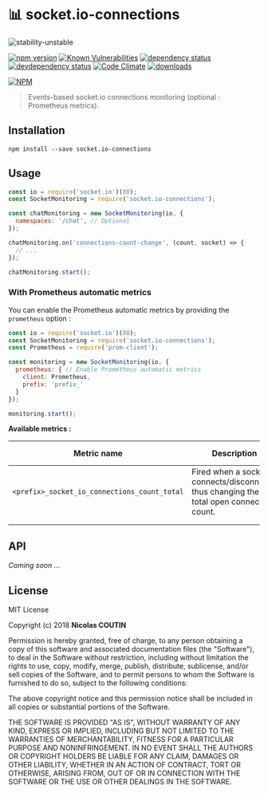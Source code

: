 # 📊 socket.io-connections

![stability-unstable](https://img.shields.io/badge/stability-unstable-yellow.svg)

[![npm version][version-badge]][version-url]
[![Known Vulnerabilities][vulnerabilities-badge]][vulnerabilities-url]
[![dependency status][dependency-badge]][dependency-url]
[![devdependency status][devdependency-badge]][devdependency-url]
[![Code Climate][maintainability-badge]][maintainability-url]
[![downloads][downloads-badge]][downloads-url]

[![NPM][npm-stats-badge]][npm-stats-url]

> Events-based socket.io connections monitoring (optional : Prometheus metrics).

## Installation

`npm install --save socket.io-connections`

## Usage

```javascript
const io = require('socket.io')(80);
const SocketMonitoring = require('socket.io-connections');

const chatMonitoring = new SocketMonitoring(io, {
  namespaces: '/chat', // Optional
});

chatMonitoring.on('connections-count-change', (count, socket) => {
  // ...
});

chatMonitoring.start();
```

### With Prometheus automatic metrics

You can enable the Prometheus automatic metrics by providing the `prometheus` option :

```javascript
const io = require('socket.io')(80);
const SocketMonitoring = require('socket.io-connections');
const Prometheus = require('prom-client');

const monitoring = new SocketMonitoring(io, {
  prometheus: { // Enable Prometheus automatic metrics
    client: Prometheus,
    prefix: 'prefix_'
  }
});

monitoring.start();
```

**Available metrics :**

| Metric name                                  | Description                                                                              | Associated event             |
|----------------------------------------------|------------------------------------------------------------------------------------------|------------------------------|
| `<prefix>_socket_io_connections_count_total` | Fired when a socket connects/disconnects, thus changing the total open connection count. | `'connections-count-change'` |
|                                              |                                                                                          |                              |
|                                              |                                                                                          |                              |

## API

*Coming soon ...*

## License

MIT License

Copyright (c) 2018 **Nicolas COUTIN**

Permission is hereby granted, free of charge, to any person obtaining a copy
of this software and associated documentation files (the "Software"), to deal
in the Software without restriction, including without limitation the rights
to use, copy, modify, merge, publish, distribute, sublicense, and/or sell
copies of the Software, and to permit persons to whom the Software is
furnished to do so, subject to the following conditions:

The above copyright notice and this permission notice shall be included in all
copies or substantial portions of the Software.

THE SOFTWARE IS PROVIDED "AS IS", WITHOUT WARRANTY OF ANY KIND, EXPRESS OR
IMPLIED, INCLUDING BUT NOT LIMITED TO THE WARRANTIES OF MERCHANTABILITY,
FITNESS FOR A PARTICULAR PURPOSE AND NONINFRINGEMENT. IN NO EVENT SHALL THE
AUTHORS OR COPYRIGHT HOLDERS BE LIABLE FOR ANY CLAIM, DAMAGES OR OTHER
LIABILITY, WHETHER IN AN ACTION OF CONTRACT, TORT OR OTHERWISE, ARISING FROM,
OUT OF OR IN CONNECTION WITH THE SOFTWARE OR THE USE OR OTHER DEALINGS IN THE
SOFTWARE.

[version-badge]: https://img.shields.io/npm/v/socket.io-connections.svg
[version-url]: https://www.npmjs.com/package/socket.io-connections
[vulnerabilities-badge]: https://snyk.io/test/npm/socket.io-connections/badge.svg
[vulnerabilities-url]: https://snyk.io/test/npm/socket.io-connections
[dependency-badge]: https://david-dm.org/ilshidur/socket.io-connections.svg
[dependency-url]: https://david-dm.org/ilshidur/socket.io-connections
[devdependency-badge]: https://david-dm.org/ilshidur/socket.io-connections/dev-status.svg
[devdependency-url]: https://david-dm.org/ilshidur/socket.io-connections#info=devDependencies
[maintainability-badge]: https://api.codeclimate.com/v1/badges/392fe7727ba401215c0d/maintainability
[maintainability-url]: https://codeclimate.com/github/Ilshidur/socket.io-connections/maintainability
[downloads-badge]: https://img.shields.io/npm/dt/socket.io-connections.svg
[downloads-url]: https://www.npmjs.com/package/socket.io-connections
[npm-stats-badge]: https://nodei.co/npm/socket.io-connections.png?downloads=true&downloadRank=true
[npm-stats-url]: https://nodei.co/npm/socket.io-connections
